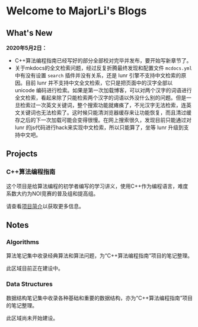 # Welcome to MajorLi's Blogs

## What's New

**2020年5月2日：**

- C++算法编程指南已经写好的部分全部校对完毕并发布，要开始写新章节了。
- 关于mkdocs的全文检索问题，经过反复折腾最终发现和配置文件 ``mcdocs.yml`` 中有没有设置 ``search`` 插件并没有关系，还是 lunr 引擎不支持中文检索的原因。目前 lunr 并不支持中文全文检索，它只是把页面中的汉字全部以 unicode 编码进行检索。如果是第一次加载博客，可以对两个汉字的词语进行全文检索，看起来除了只能检索两个汉字的词语以外没什么别的问题。但是一旦检索过一次英文关键词，整个搜索功能就瘫痪了，不光汉字无法检索，连英文关键词也无法检索了。这时候只能清浏览器缓存来让功能恢复，而且清过缓存之后的下一次加载可能会变得很慢。在网上搜索很久，发现目前只能通过对 lunr 的js代码进行hack来实现中文检索，所以只能算了，坐等 lunr 升级到支持中文吧。

## Projects


### C++算法编程指南

这个项目是给算法编程的初学者编写的学习讲义，使用C++作为编程语言，难度系数大约为NOI竞赛的普及组和提高组。

请查看[项目简介](projects/algo_guide.md)以获取更多信息。

## Notes

### Algorithms

算法笔记集中收录经典算法和算法问题，为“C++算法编程指南”项目的笔记整理。

此区域目前正在建设中。

### Data Structures

数据结构笔记集中收录各种基础和重要的数据结构，亦为“C++算法编程指南”项目的笔记整理。

此区域尚未开始建设。


